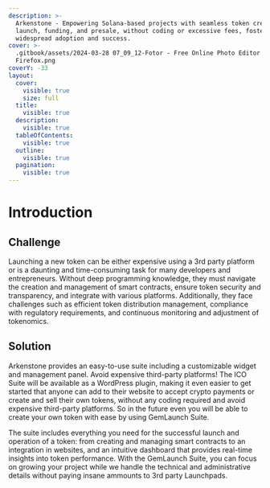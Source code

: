 ```yaml
---
description: >-
  Arkenstone - Empowering Solana-based projects with seamless token creation,
  launch, funding, and presale, without coding or excessive fees, fostering
  widespread adoption and success.
cover: >-
  .gitbook/assets/2024-03-28 07_09_12-Fotor - Free Online Photo Editor – Mozilla
  Firefox.png
coverY: -33
layout:
  cover:
    visible: true
    size: full
  title:
    visible: true
  description:
    visible: true
  tableOfContents:
    visible: true
  outline:
    visible: true
  pagination:
    visible: true
---
```


# Introduction

## **Challenge**&#x20;

Launching a new token can be either expensive using a 3rd party platform or is a daunting and time-consuming task for many developers and entrepreneurs. Without deep programming knowledge, they must navigate the creation and management of smart contracts, ensure token security and transparency, and integrate with various platforms. Additionally, they face challenges such as efficient token distribution management, compliance with regulatory requirements, and continuous monitoring and adjustment of tokenomics.

## **Solution**

Arkenstone provides an easy-to-use suite including a customizable widget and management panel. Avoid expensive third-party platforms! The ICO Suite will be available as a WordPress plugin, making it even easier to get started that anyone can add to their website to accept crypto payments or create and sell their own tokens, without any coding required and avoid expensive third-party platforms. So in the future even you will be able to create your own token with ease by using GemLaunch Suite.

The suite includes everything you need for the successful launch and operation of a token: from creating and managing smart contracts to an integration in websites, and an intuitive dashboard that provides real-time insights into token performance. With the GemLaunch Suite, you can focus on growing your project while we handle the technical and administrative details without paying insane ammounts to 3rd party Launchpads.
